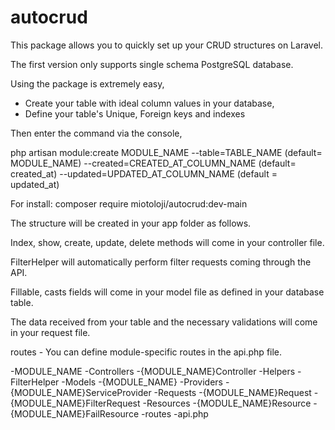 # autocrud


This package allows you to quickly set up your CRUD structures on Laravel.

The first version only supports single schema PostgreSQL database.

Using the package is extremely easy,
- Create your table with ideal column values in your database,
- Define your table's Unique, Foreign keys and indexes

Then enter the command via the console,

php artisan module:create MODULE_NAME --table=TABLE_NAME (default= MODULE_NAME) --created=CREATED_AT_COLUMN_NAME (default= created_at) --updated=UPDATED_AT_COLUMN_NAME (default = updated_at)

For install: composer require miotoloji/autocrud:dev-main

The structure will be created in your app folder as follows.

Index, show, create, update, delete methods will come in your controller file.

FilterHelper will automatically perform filter requests coming through the API.

Fillable, casts fields will come in your model file as defined in your database table.

The data received from your table and the necessary validations will come in your request file.

routes - You can define module-specific routes in the api.php file.

-MODULE_NAME
	-Controllers
		-{MODULE_NAME}Controller
	-Helpers
		-FilterHelper
	-Models
		-{MODULE_NAME}
	-Providers
		-{MODULE_NAME}ServiceProvider
	-Requests
		-{MODULE_NAME}Request
		-{MODULE_NAME}FilterRequest
	-Resources
		-{MODULE_NAME}Resource
		-{MODULE_NAME}FailResource
	-routes
		-api.php

